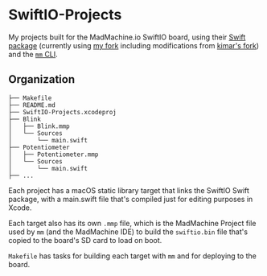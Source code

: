 # SwiftIO-Projects

My projects built for the MadMachine.io SwiftIO board, using their [Swift package](https://github.com/madmachineio/SwiftIO) (currently using [my fork](https://github.com/armcknight/SwiftIO) including modifications from [kimar's fork](https://github.com/kimar/SwiftIO)) and the [`mm` CLI](https://github.com/EmbeddedSwift/MadMachine).

## Organization

```
├── Makefile
├── README.md
├── SwiftIO-Projects.xcodeproj
├── Blink
│   ├── Blink.mmp
│   └── Sources
│       └── main.swift
├── Potentiometer
│   ├── Potentiometer.mmp
│   └── Sources
│       └── main.swift
├── ...
```

Each project has a macOS static library target that links the SwiftIO Swift package, with a main.swift file that's compiled just for editing purposes in Xcode.

Each target also has its own `.mmp` file, which is the MadMachine Project file used by `mm` (and the MadMachine IDE) to build the `swiftio.bin` file that's copied to the board's SD card to load on boot.

`Makefile` has tasks for building each target with `mm` and for deploying to the board.
